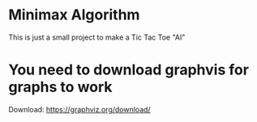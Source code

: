 # Minimax Algorithm
This is just a small project to make a Tic Tac Toe "AI"

# You need to download graphvis for graphs to work
Download: https://graphviz.org/download/